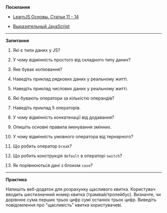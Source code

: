 **Посилання**

- [LearnJS Основы. Статьи 11 - 14](https://uk.javascript.info/first-steps)

- [Выразительный JavaScript](https://karmazzin.gitbook.io/eloquentjavascript_ru/chapter2)

____________________________

**Запитання**

1. Які є типи даних у JS?

2. У чому відмінність простого від складного типу даних?

3. Яке буває копіювання?

4. Наведіть приклад рядкових даних у реальному житті.

5. Наведіть приклад числових даних у реальному житті.

6. Які бувають оператори за кількістю операндів?

7. Наведіть приклад 5 операторів.

8. У чому відмінність конкатенації від додавання?

9. Опишіть основні правила іменування змінних.

10. У чому відмінність умовного оператора від тернарного?

11. Що робить оператор `break`?

12. Що робить конструкція `default` в операторі `switch`?

13. Як порівнюються дані з блоком `case`?

____________________________

**Практика**

Напишіть веб-додаток для розрахунку щасливого квитка. Користувач вводить шестизначний номер квитка (трамвай/тролейбус). Визначте, чи дорівнює сума перших трьох цифр сумі останніх трьох цифр. Виведіть повідомлення про "щасливість" квитка користувачеві.
